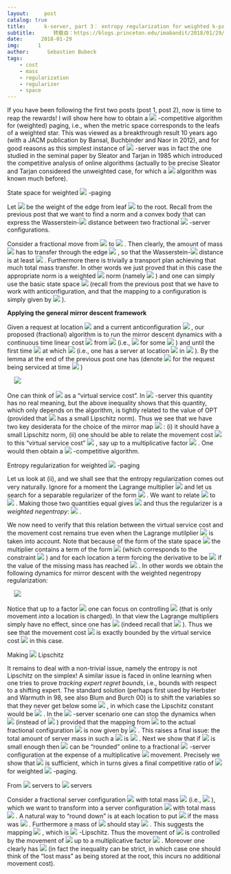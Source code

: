 ```yaml
---
layout:     post
catalog: true
title:      k-server, part 3： entropy regularization for weighted k-paging
subtitle:      转载自：https://blogs.princeton.edu/imabandit/2018/01/29/k-server-part-3-entropy-regularization-for-weighted-k-paging/
date:      2018-01-29
img:      1
author:      Sebastien Bubeck
tags:
    - cost
    - mass
    - regularization
    - regularizer
    - space
---
```


If you have been following the first two posts (post 1, post 2), now is time to reap the rewards! I will show here how to obtain a ![](https://i2.wp.com/blogs.princeton.edu/imabandit/wp-content/ql-cache/quicklatex.com-aa3282f165dce006d9f76f4336115856_l3.png?resize=73%2C18&ssl=1)
-competitive algorithm for (weighted) paging, i.e., when the metric space corresponds to the leafs of a weighted star. This was viewed as a breakthrough result 10 years ago (with a JACM publication by Bansal, Buchbinder and Naor in 2012), and for good reasons as this simplest instance of ![](https://i2.wp.com/blogs.princeton.edu/imabandit/wp-content/ql-cache/quicklatex.com-9dc53f8ecc1bcf15020c6df4c12f1c27_l3.png?resize=9%2C13&ssl=1)
-server was in fact the one studied in the seminal paper by Sleator and Tarjan in 1985 which introduced the competitive analysis of online algorithms (actually to be precise Sleator and Tarjan considered the unweighted case, for which a ![](https://i2.wp.com/blogs.princeton.edu/imabandit/wp-content/ql-cache/quicklatex.com-aa3282f165dce006d9f76f4336115856_l3.png?resize=73%2C18&ssl=1)
 algorithm was known much before).

State space for weighted ![](https://i2.wp.com/blogs.princeton.edu/imabandit/wp-content/ql-cache/quicklatex.com-9dc53f8ecc1bcf15020c6df4c12f1c27_l3.png?resize=9%2C13&ssl=1)
-paging

Let ![](https://i0.wp.com/blogs.princeton.edu/imabandit/wp-content/ql-cache/quicklatex.com-8b2caf361c5648973295a4351660bda5_l3.png?resize=18%2C11&ssl=1)
 be the weight of the edge from leaf ![](https://i1.wp.com/blogs.princeton.edu/imabandit/wp-content/ql-cache/quicklatex.com-180804b19c01d4998549a0b98eeb2e94_l3.png?resize=47%2C18&ssl=1)
 to the root. Recall from the previous post that we want to find a norm and a convex body that can express the Wasserstein-![](https://i2.wp.com/blogs.princeton.edu/imabandit/wp-content/ql-cache/quicklatex.com-21b5b4cbe9a10b6d847eeb4265b99898_l3.png?resize=7%2C13&ssl=1)
 distance between two fractional ![](https://i2.wp.com/blogs.princeton.edu/imabandit/wp-content/ql-cache/quicklatex.com-9dc53f8ecc1bcf15020c6df4c12f1c27_l3.png?resize=9%2C13&ssl=1)
-server configurations.

Consider a fractional move from ![](https://i0.wp.com/blogs.princeton.edu/imabandit/wp-content/ql-cache/quicklatex.com-12b4282abc952dbb7d26400bda625105_l3.png?resize=77%2C18&ssl=1)
 to ![](https://i2.wp.com/blogs.princeton.edu/imabandit/wp-content/ql-cache/quicklatex.com-fe086d64d97065f80181a609839fad8b_l3.png?resize=39%2C16&ssl=1)
. Then clearly, the amount of mass ![](https://i0.wp.com/blogs.princeton.edu/imabandit/wp-content/ql-cache/quicklatex.com-1c0000b13714949139016056d22810f4_l3.png?resize=19%2C18&ssl=1)
 has to transfer through the edge ![](https://i2.wp.com/blogs.princeton.edu/imabandit/wp-content/ql-cache/quicklatex.com-9630bb90dd9f3a01d04c1e8a0c535a15_l3.png?resize=58%2C18&ssl=1)
, so that the Wasserstein-![](https://i2.wp.com/blogs.princeton.edu/imabandit/wp-content/ql-cache/quicklatex.com-21b5b4cbe9a10b6d847eeb4265b99898_l3.png?resize=7%2C13&ssl=1)
 distance is at least ![](https://i2.wp.com/blogs.princeton.edu/imabandit/wp-content/ql-cache/quicklatex.com-c012f82b59a008185928cc9ede5cdf35_l3.png?resize=67%2C19&ssl=1)
. Furthermore there is trivially a transport plan achieving that much total mass transfer. In other words we just proved that in this case the appropriate norm is a weighted ![](https://i2.wp.com/blogs.princeton.edu/imabandit/wp-content/ql-cache/quicklatex.com-6c18ad6e740737272d8ec5c3b11a1614_l3.png?resize=13%2C17&ssl=1)
 norm (namely ![](https://i0.wp.com/blogs.princeton.edu/imabandit/wp-content/ql-cache/quicklatex.com-786bbd91bd9832eccdb05def88037d11_l3.png?resize=137%2C20&ssl=1)
) and one can simply use the basic state space ![](https://i1.wp.com/blogs.princeton.edu/imabandit/wp-content/ql-cache/quicklatex.com-8bcf758be9bac453de33390831f3538d_l3.png?resize=257%2C18&ssl=1)
 (recall from the previous post that we have to work with anticonfiguration, and that the mapping to a configuration is simply given by ![](https://i0.wp.com/blogs.princeton.edu/imabandit/wp-content/ql-cache/quicklatex.com-a78a0ec71052e0846acc9ffa36aa637b_l3.png?resize=73%2C13&ssl=1)
).

**Applying the general mirror descent framework**

Given a request at location ![](https://i1.wp.com/blogs.princeton.edu/imabandit/wp-content/ql-cache/quicklatex.com-8f656311867e9b5f057fe7c267c3f09b_l3.png?resize=49%2C18&ssl=1)
 and a current anticonfiguration ![](https://i2.wp.com/blogs.princeton.edu/imabandit/wp-content/ql-cache/quicklatex.com-55b536a6647748d6c0c6b58015805c68_l3.png?resize=17%2C11&ssl=1)
, our proposed (fractional) algorithm is to run the mirror descent dynamics with a continuous time linear cost ![](https://i0.wp.com/blogs.princeton.edu/imabandit/wp-content/ql-cache/quicklatex.com-682c26e0c4fc9e5203e1140b11284f23_l3.png?resize=65%2C18&ssl=1)
 from ![](https://i0.wp.com/blogs.princeton.edu/imabandit/wp-content/ql-cache/quicklatex.com-a2cefb7bcebc01a7c87d143c3cd2e859_l3.png?resize=73%2C18&ssl=1)
 (i.e., ![](https://i2.wp.com/blogs.princeton.edu/imabandit/wp-content/ql-cache/quicklatex.com-6684ef27a1b75c5e707e426386bcc4fe_l3.png?resize=250%2C19&ssl=1)
 for some ![](https://i1.wp.com/blogs.princeton.edu/imabandit/wp-content/ql-cache/quicklatex.com-623f3f1d653d488a2ea3e15544e622b4_l3.png?resize=123%2C18&ssl=1)
) and until the first time ![](https://i2.wp.com/blogs.princeton.edu/imabandit/wp-content/ql-cache/quicklatex.com-6b97bb0f65c75b6cc0fba1868749478d_l3.png?resize=6%2C12&ssl=1)
 at which ![](https://i0.wp.com/blogs.princeton.edu/imabandit/wp-content/ql-cache/quicklatex.com-add7c7427c71f095e97cbde4d69ccdf5_l3.png?resize=70%2C18&ssl=1)
 (i.e., one has a server at location ![](https://i0.wp.com/blogs.princeton.edu/imabandit/wp-content/ql-cache/quicklatex.com-df163da6c15d481bf43b92e0e9ab6c1c_l3.png?resize=8%2C8&ssl=1)
 in ![](https://i2.wp.com/blogs.princeton.edu/imabandit/wp-content/ql-cache/quicklatex.com-90fb0a6ccbb671515070cc0822dab3cd_l3.png?resize=117%2C18&ssl=1)
). By the lemma at the end of the previous post one has (denote ![](https://i1.wp.com/blogs.princeton.edu/imabandit/wp-content/ql-cache/quicklatex.com-956f48e7782f1c56f9c25e126610f09f_l3.png?resize=27%2C18&ssl=1)
 for the request being serviced at time ![](https://i2.wp.com/blogs.princeton.edu/imabandit/wp-content/ql-cache/quicklatex.com-6b97bb0f65c75b6cc0fba1868749478d_l3.png?resize=6%2C12&ssl=1)
)

     ![](https://i2.wp.com/blogs.princeton.edu/imabandit/wp-content/ql-cache/quicklatex.com-e5061d5231772964d5d0d76be36f7aaf_l3.png?resize=303%2C40&ssl=1)


One can think of ![](https://i0.wp.com/blogs.princeton.edu/imabandit/wp-content/ql-cache/quicklatex.com-6503c6edfb631ef7cf399558dd33fdf1_l3.png?resize=83%2C21&ssl=1)
 as a “virtual service cost”. In ![](https://i2.wp.com/blogs.princeton.edu/imabandit/wp-content/ql-cache/quicklatex.com-9dc53f8ecc1bcf15020c6df4c12f1c27_l3.png?resize=9%2C13&ssl=1)
-server this quantity has no real meaning, but the above inequality shows that this quantity, which only depends on the algorithm, is tightly related to the value of OPT (provided that ![](https://i0.wp.com/blogs.princeton.edu/imabandit/wp-content/ql-cache/quicklatex.com-8581dbc45f448345dcc6bd9caed502e9_l3.png?resize=12%2C14&ssl=1)
 has a small Lipschitz norm). Thus we see that we have two key desiderata for the choice of the mirror map ![](https://i0.wp.com/blogs.princeton.edu/imabandit/wp-content/ql-cache/quicklatex.com-8581dbc45f448345dcc6bd9caed502e9_l3.png?resize=12%2C14&ssl=1)
: (i) it should have a small Lipschitz norm, (ii) one should be able to relate the movement cost ![](https://i0.wp.com/blogs.princeton.edu/imabandit/wp-content/ql-cache/quicklatex.com-437774232cba7e04af48987fe2e6c685_l3.png?resize=283%2C20&ssl=1)
 to this “virtual service cost” ![](https://i0.wp.com/blogs.princeton.edu/imabandit/wp-content/ql-cache/quicklatex.com-86ec90aac684dd76431da1aca384c0ca_l3.png?resize=37%2C18&ssl=1)
, say up to a multiplicative factor ![](https://i1.wp.com/blogs.princeton.edu/imabandit/wp-content/ql-cache/quicklatex.com-0210468bf4cb3a50550e30ce7951201b_l3.png?resize=11%2C8&ssl=1)
. One would then obtain a ![](https://i2.wp.com/blogs.princeton.edu/imabandit/wp-content/ql-cache/quicklatex.com-1def514bdee25296afee521c81107656_l3.png?resize=103%2C22&ssl=1)
-competitive algorithm.

Entropy regularization for weighted ![](https://i2.wp.com/blogs.princeton.edu/imabandit/wp-content/ql-cache/quicklatex.com-9dc53f8ecc1bcf15020c6df4c12f1c27_l3.png?resize=9%2C13&ssl=1)
-paging

Let us look at (ii), and we shall see that the entropy regularization comes out very naturally. Ignore for a moment the Lagrange multiplier ![](https://i1.wp.com/blogs.princeton.edu/imabandit/wp-content/ql-cache/quicklatex.com-6eb8846c9752a5484de35c27bbfed01a_l3.png?resize=29%2C18&ssl=1)
 and let us search for a separable regularizer of the form ![](https://i0.wp.com/blogs.princeton.edu/imabandit/wp-content/ql-cache/quicklatex.com-f8f0b5504614e839b7b88909539584bf_l3.png?resize=132%2C19&ssl=1)
. We want to relate ![](https://i1.wp.com/blogs.princeton.edu/imabandit/wp-content/ql-cache/quicklatex.com-bf4b56163df5c3b09f212eefbb826a3f_l3.png?resize=37%2C18&ssl=1)
 to ![](https://i1.wp.com/blogs.princeton.edu/imabandit/wp-content/ql-cache/quicklatex.com-44d2c8d38c21d4e619a3b0c0d6643e60_l3.png?resize=258%2C20&ssl=1)
. Making those two quantities equal gives ![](https://i0.wp.com/blogs.princeton.edu/imabandit/wp-content/ql-cache/quicklatex.com-9ecac30c41711b10733798f16a9ab659_l3.png?resize=152%2C18&ssl=1)
 and thus the regularizer is a *weighted negentropy*: ![](https://i1.wp.com/blogs.princeton.edu/imabandit/wp-content/ql-cache/quicklatex.com-8f25f00d5935e2852faf85844f3b5c87_l3.png?resize=165%2C19&ssl=1)
.

We now need to verify that this relation between the virtual service cost and the movement cost remains true even when the Lagrange mutilplier ![](https://i1.wp.com/blogs.princeton.edu/imabandit/wp-content/ql-cache/quicklatex.com-6eb8846c9752a5484de35c27bbfed01a_l3.png?resize=29%2C18&ssl=1)
 is taken into account. Note that because of the form of the state space ![](https://i0.wp.com/blogs.princeton.edu/imabandit/wp-content/ql-cache/quicklatex.com-b760ebc707e08dd6e1888ea8da4c2454_l3.png?resize=16%2C12&ssl=1)
 the multiplier contains a term of the form ![](https://i0.wp.com/blogs.princeton.edu/imabandit/wp-content/ql-cache/quicklatex.com-22ded61b7c76365587ed7802acdf9ba2_l3.png?resize=152%2C18&ssl=1)
 (which corresponds to the constraint ![](https://i2.wp.com/blogs.princeton.edu/imabandit/wp-content/ql-cache/quicklatex.com-c083dfc8088c67ef93c116fe6f19be65_l3.png?resize=125%2C20&ssl=1)
) and for each location a term forcing the derivative to be ![](https://i0.wp.com/blogs.princeton.edu/imabandit/wp-content/ql-cache/quicklatex.com-caf0da06544de11692c73aa19868e895_l3.png?resize=9%2C12&ssl=1)
 if the value of the missing mass has reached ![](https://i2.wp.com/blogs.princeton.edu/imabandit/wp-content/ql-cache/quicklatex.com-21b5b4cbe9a10b6d847eeb4265b99898_l3.png?resize=7%2C13&ssl=1)
. In other words we obtain the following dynamics for mirror descent with the weighted negentropy regularization:

     ![](https://i1.wp.com/blogs.princeton.edu/imabandit/wp-content/ql-cache/quicklatex.com-42362676690fcd9dad8a28fcabac7f32_l3.png?resize=295%2C88&ssl=1)


Notice that up to a factor ![](https://i0.wp.com/blogs.princeton.edu/imabandit/wp-content/ql-cache/quicklatex.com-bc2da46d9824359f6ac8d33c5fb882dd_l3.png?resize=8%2C12&ssl=1)
 one can focus on controlling ![](https://i2.wp.com/blogs.princeton.edu/imabandit/wp-content/ql-cache/quicklatex.com-170d50c12c9b51c8cf472dd358cca3f7_l3.png?resize=74%2C19&ssl=1)
 (that is only movement *into* a location is charged). In that view the Lagrange multipliers simply have no effect, since one has ![](https://i0.wp.com/blogs.princeton.edu/imabandit/wp-content/ql-cache/quicklatex.com-33b2a6e03f09ea62df6925a1b4fbcaf1_l3.png?resize=64%2C18&ssl=1)
 (indeed recall that ![](https://i1.wp.com/blogs.princeton.edu/imabandit/wp-content/ql-cache/quicklatex.com-6b22150bcf6c923074b9f5d4201ab5ac_l3.png?resize=113%2C20&ssl=1)
). Thus we see that the movement cost ![](https://i2.wp.com/blogs.princeton.edu/imabandit/wp-content/ql-cache/quicklatex.com-170d50c12c9b51c8cf472dd358cca3f7_l3.png?resize=74%2C19&ssl=1)
 is exactly bounded by the virtual service cost ![](https://i1.wp.com/blogs.princeton.edu/imabandit/wp-content/ql-cache/quicklatex.com-bf4b56163df5c3b09f212eefbb826a3f_l3.png?resize=37%2C18&ssl=1)
 in this case.

Making ![](https://i0.wp.com/blogs.princeton.edu/imabandit/wp-content/ql-cache/quicklatex.com-8581dbc45f448345dcc6bd9caed502e9_l3.png?resize=12%2C14&ssl=1)
 Lipschitz

It remains to deal with a non-trivial issue, namely the entropy is not Lipschitz on the simplex! A similar issue is faced in online learning when one tries to prove *tracking expert regret bounds*, i.e., bounds with respect to a shifting expert. The standard solution (perhaps first used by Herbster and Warmuth in 98, see also Blum and Burch 00) is to shift the variables so that they never get below some ![](https://i2.wp.com/blogs.princeton.edu/imabandit/wp-content/ql-cache/quicklatex.com-91f305aed0390c4593ac91ef32898a37_l3.png?resize=41%2C12&ssl=1)
, in which case the Lipschitz constant would be ![](https://i0.wp.com/blogs.princeton.edu/imabandit/wp-content/ql-cache/quicklatex.com-7e38ad797a3b78dd203bf1b18964e94d_l3.png?resize=90%2C19&ssl=1)
. In the ![](https://i2.wp.com/blogs.princeton.edu/imabandit/wp-content/ql-cache/quicklatex.com-9dc53f8ecc1bcf15020c6df4c12f1c27_l3.png?resize=9%2C13&ssl=1)
-server scenario one can stop the dynamics when ![](https://i0.wp.com/blogs.princeton.edu/imabandit/wp-content/ql-cache/quicklatex.com-c8fc9b3b9e32f1c8d4b2e637f00991bc_l3.png?resize=85%2C21&ssl=1)
 (instead of ![](https://i0.wp.com/blogs.princeton.edu/imabandit/wp-content/ql-cache/quicklatex.com-25d2fc06eac2abc85a4ebdd6a68b5092_l3.png?resize=86%2C21&ssl=1)
) provided that the mapping from ![](https://i2.wp.com/blogs.princeton.edu/imabandit/wp-content/ql-cache/quicklatex.com-1b9fbfb207b6d17d74b33c6d8342a1a4_l3.png?resize=10%2C8&ssl=1)
 to the actual fractional configuration ![](https://i2.wp.com/blogs.princeton.edu/imabandit/wp-content/ql-cache/quicklatex.com-d9d772a59543419785ce66946592259a_l3.png?resize=9%2C8&ssl=1)
 is now given by ![](https://i2.wp.com/blogs.princeton.edu/imabandit/wp-content/ql-cache/quicklatex.com-a936a097911ae755d8c673f1f26647cb_l3.png?resize=61%2C23&ssl=1)
. This raises a final issue: the total amount of server mass in such a ![](https://i2.wp.com/blogs.princeton.edu/imabandit/wp-content/ql-cache/quicklatex.com-d9d772a59543419785ce66946592259a_l3.png?resize=9%2C8&ssl=1)
 is ![](https://i1.wp.com/blogs.princeton.edu/imabandit/wp-content/ql-cache/quicklatex.com-ecfd9f0c3bb67debbd44fed670d40336_l3.png?resize=59%2C23&ssl=1)
. Next we show that if ![](https://i1.wp.com/blogs.princeton.edu/imabandit/wp-content/ql-cache/quicklatex.com-472b76652a491cc8c2084a0799246b57_l3.png?resize=8%2C12&ssl=1)
 is small enough then ![](https://i2.wp.com/blogs.princeton.edu/imabandit/wp-content/ql-cache/quicklatex.com-d9d772a59543419785ce66946592259a_l3.png?resize=9%2C8&ssl=1)
 can be “rounded” online to a fractional ![](https://i2.wp.com/blogs.princeton.edu/imabandit/wp-content/ql-cache/quicklatex.com-9dc53f8ecc1bcf15020c6df4c12f1c27_l3.png?resize=9%2C13&ssl=1)
-server configuration at the expense of a multiplicative ![](https://i0.wp.com/blogs.princeton.edu/imabandit/wp-content/ql-cache/quicklatex.com-febcba0e40085ed627805ca6fa7ccde6_l3.png?resize=36%2C18&ssl=1)
 movement. Precisely we show that ![](https://i0.wp.com/blogs.princeton.edu/imabandit/wp-content/ql-cache/quicklatex.com-a35299b675aae256b0061ee158833ae3_l3.png?resize=81%2C19&ssl=1)
 is sufficient, which in turns gives a final competitive ratio of ![](https://i2.wp.com/blogs.princeton.edu/imabandit/wp-content/ql-cache/quicklatex.com-aa3282f165dce006d9f76f4336115856_l3.png?resize=73%2C18&ssl=1)
 for weighted ![](https://i2.wp.com/blogs.princeton.edu/imabandit/wp-content/ql-cache/quicklatex.com-9dc53f8ecc1bcf15020c6df4c12f1c27_l3.png?resize=9%2C13&ssl=1)
-paging.

From ![](https://i2.wp.com/blogs.princeton.edu/imabandit/wp-content/ql-cache/quicklatex.com-1af8797e354ca292655397a4827ee434_l3.png?resize=38%2C15&ssl=1)
 servers to ![](https://i2.wp.com/blogs.princeton.edu/imabandit/wp-content/ql-cache/quicklatex.com-9dc53f8ecc1bcf15020c6df4c12f1c27_l3.png?resize=9%2C13&ssl=1)
 servers

Consider a fractional server configuration ![](https://i2.wp.com/blogs.princeton.edu/imabandit/wp-content/ql-cache/quicklatex.com-d9d772a59543419785ce66946592259a_l3.png?resize=9%2C8&ssl=1)
 with total mass ![](https://i2.wp.com/blogs.princeton.edu/imabandit/wp-content/ql-cache/quicklatex.com-1af8797e354ca292655397a4827ee434_l3.png?resize=38%2C15&ssl=1)
 (i.e., ![](https://i1.wp.com/blogs.princeton.edu/imabandit/wp-content/ql-cache/quicklatex.com-077aa834dff8820a933d635ed167c5b7_l3.png?resize=121%2C20&ssl=1)
), which we want to transform into a server configuration ![](https://i2.wp.com/blogs.princeton.edu/imabandit/wp-content/ql-cache/quicklatex.com-f9c48ce658c9f8423ef7fcb9a4699b8f_l3.png?resize=33%2C18&ssl=1)
 with total mass ![](https://i2.wp.com/blogs.princeton.edu/imabandit/wp-content/ql-cache/quicklatex.com-9dc53f8ecc1bcf15020c6df4c12f1c27_l3.png?resize=9%2C13&ssl=1)
. A natural way to “round down” is at each location to put ![](https://i0.wp.com/blogs.princeton.edu/imabandit/wp-content/ql-cache/quicklatex.com-caf0da06544de11692c73aa19868e895_l3.png?resize=9%2C12&ssl=1)
 if the mass was ![](https://i0.wp.com/blogs.princeton.edu/imabandit/wp-content/ql-cache/quicklatex.com-7504a24db9c20680a192709d477885ff_l3.png?resize=25%2C15&ssl=1)
. Furthermore a mass of ![](https://i2.wp.com/blogs.princeton.edu/imabandit/wp-content/ql-cache/quicklatex.com-21b5b4cbe9a10b6d847eeb4265b99898_l3.png?resize=7%2C13&ssl=1)
 should stay ![](https://i2.wp.com/blogs.princeton.edu/imabandit/wp-content/ql-cache/quicklatex.com-21b5b4cbe9a10b6d847eeb4265b99898_l3.png?resize=7%2C13&ssl=1)
. This suggests the mapping ![](https://i1.wp.com/blogs.princeton.edu/imabandit/wp-content/ql-cache/quicklatex.com-1a289095b493195ded2e36064e802e89_l3.png?resize=164%2C21&ssl=1)
, which is ![](https://i1.wp.com/blogs.princeton.edu/imabandit/wp-content/ql-cache/quicklatex.com-d950d967e91067a07831916c993faa8c_l3.png?resize=24%2C23&ssl=1)
-Lipschitz. Thus the movement of ![](https://i1.wp.com/blogs.princeton.edu/imabandit/wp-content/ql-cache/quicklatex.com-d5de57590b548a86f190724658f443dc_l3.png?resize=53%2C18&ssl=1)
 is controlled by the movement of ![](https://i2.wp.com/blogs.princeton.edu/imabandit/wp-content/ql-cache/quicklatex.com-746395c40249994569c4321ffdf51db3_l3.png?resize=28%2C18&ssl=1)
 up to a multiplicative factor ![](https://i1.wp.com/blogs.princeton.edu/imabandit/wp-content/ql-cache/quicklatex.com-d950d967e91067a07831916c993faa8c_l3.png?resize=24%2C23&ssl=1)
. Moreover one clearly has ![](https://i0.wp.com/blogs.princeton.edu/imabandit/wp-content/ql-cache/quicklatex.com-9ab7e4417c17e1283b47d55fec433e85_l3.png?resize=116%2C20&ssl=1)
 (in fact the inequality can be strict, in which case one should think of the “lost mass” as being stored at the root, this incurs no additional movement cost).
